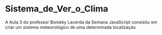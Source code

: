 # Sistema_de_Ver_o_Clima
A Aula 3 do professor Bonieky Lacerda da Semana JavaScript consistiu em criar um sistema meteorológico de uma determinada localização
